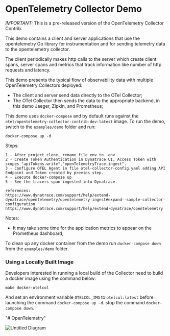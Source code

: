 # OpenTelemetry Collector Demo

*IMPORTANT:* This is a pre-released version of the OpenTelemetry Collector Contrib.

This demo contains a client and server applications that use the
opentelemetry Go library for instrumentation and for sending telemetry data
to the opentelemetry collector.

The client periodically makes http calls to the server which
create client spans, server spans and metrics that track information like
number of http requests and latency.

This demo presents the typical flow of observability data with multiple
OpenTelemetry Collectors deployed:

- The client and server send data directly to the OTel Collector;
- The OTel Collector then sends the data to the appropriate backend, in this demo
 Jaeger, Zipkin, and Prometheus;

This demo uses `docker-compose` and by default runs against the 
`otel/opentelemetry-collector-contrib-dev:latest` image. To run the demo, switch
to the `examples/demo` folder and run:

```shell
docker-compose up -d
```


Steps:
```shell
1 - After project clone, rename file env to .env
2 - Create Token Authentication in Dynatrace UI, Access Token with scopes "apiTokens.write","openTelemetryTrace.ingest".
3 - Configure OTEL Agent in file otel-collector-config.yaml adding API Endpoint and Token created by previos step.
4 - Execute docker-compose up
5 - See the tracers span ingested into Dynatrace.
```
```shell
references:
https://www.dynatrace.com/support/help/extend-dynatrace/opentelemetry/opentelemetry-ingest#expand--sample-collector-configuration
https://www.dynatrace.com/support/help/extend-dynatrace/opentelemetry
```

Notes:

- It may take some time for the application metrics to appear on the Prometheus
 dashboard;

To clean up any docker container from the demo run `docker-compose down` from 
the `examples/demo` folder.

### Using a Locally Built Image
Developers interested in running a local build of the Collector need to build a
docker image using the command below:

```shell
make docker-otelcol
```

And set an environment variable `OTELCOL_IMG` to `otelcol:latest` before 
launching the command `docker-compose up -d`.
stop the command `docker-compose down`.


"# OpenTelemetry" 

![Untitled Diagram](https://user-images.githubusercontent.com/34476524/151684854-7297ad59-74fd-47be-87b5-664c54f41830.jpg)
